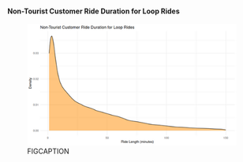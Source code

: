 #### Non-Tourist Customer Ride Duration for Loop Rides

<figure class="float-right">
  <a href="../images/Non-Tourist_Customer_Ride_Duration_for_Loop_Rides.png" target="_blank" title="Select image to open full sized chart">
  <img src="../images/thumbnails/Non-Tourist_Customer_Ride_Duration_for_Loop_Rides.png" alt="ALT_TEXT">
  </a>
  <figcaption>
  FIGCAPTION
  </figcaption>
</figure>


<br style="clear: both;"></br>


